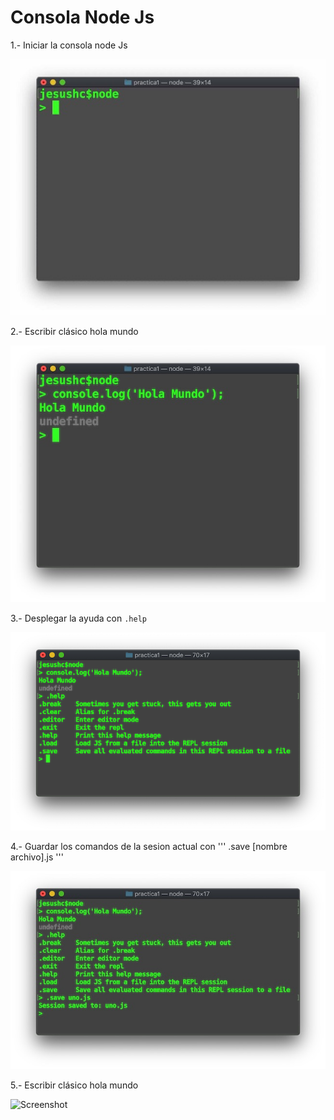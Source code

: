 # Consola Node Js

1.- Iniciar la consola node Js

![Screenshot](image1.jpeg)

2.- Escribir clásico hola mundo

![Screenshot](image2.jpg)

3.- Desplegar la ayuda con ``` .help ```

![Screenshot](image3.png)

4.- Guardar los comandos de la sesion actual con ''' .save [nombre archivo].js '''

![Screenshot](image4.jpg)

5.- Escribir clásico hola mundo

![Screenshot](image5.jpg)
